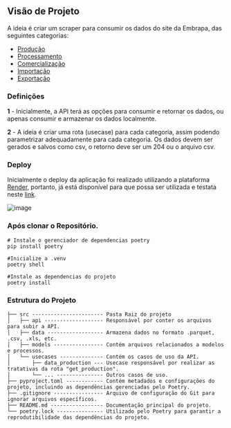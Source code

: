 ## Visão de Projeto

A ideia é criar um scraper para consumir os dados do site da Embrapa, das seguintes categorias:
* [Produção](http://vitibrasil.cnpuv.embrapa.br/index.php?opcao=opt_02)
* [Processamento](http://vitibrasil.cnpuv.embrapa.br/index.php?opcao=opt_03)
* [Comercialização](http://vitibrasil.cnpuv.embrapa.br/index.php?opcao=opt_04)
* [Importação](http://vitibrasil.cnpuv.embrapa.br/index.php?opcao=opt_05)
* [Exportação](http://vitibrasil.cnpuv.embrapa.br/index.php?opcao=opt_06)

### Definições
**1** - Inicialmente, a API terá as opções para consumir e retornar os dados, ou apenas consumir e armazenar os dados localmente.

**2** - A ideia é criar uma rota (usecase) para cada categoria, assim podendo parametrizar adequadamente para cada categoria. 
Os dados devem ser gerados e salvos como csv, o retorno deve ser um 204 ou o arquivo csv.

### Deploy
Inicialmente o deploy da aplicação foi realizado utilizando a plataforma [Render](https://dashboard.render.com), portanto, já está disponível para que possa ser utilizada e testata neste [link](https://techchallenge-dbkt.onrender.com/docs#/).

![image](https://github.com/tsujjii/TechChallenge/assets/114022011/87570dcb-2c98-4d97-8048-2380e3445703)



### Após clonar o Repositório.

```shell
# Instale o gerenciador de dependencias poetry
pip install poetry

#Inicialize a .venv
poetry shell

#Instale as dependencias do projeto
poetry install
```


### Estrutura do Projeto
~~~~
├── src ----------------------- Pasta Raiz do projeto
│   ├── api ------------------- Responsável por conter os arquivos para subir a API.
│   ├── data ------------------ Armazena dados no formato .parquet, .csv, .xls, etc.
│   ├── models ---------------- Contém arquivos relacionados a modelos e processos.
│   └── usecases -------------- Contém os casos de uso da API.
│       ├── data_production --- Usecase responsável por realizar as tratativas da rota "get_production".
│       └── ... --------------- Outros casos de uso.
├── pyproject.toml ------------ Contém metadados e configurações do projeto, incluindo as dependências gerenciadas pelo Poetry.
├── .gitignore ---------------- Arquivo de configuração do Git para ignorar arquivos específicos.
├── README.md ----------------- Documentação principal do projeto.
└── poetry.lock --------------- Utilizado pelo Poetry para garantir a reprodutibilidade das dependências do projeto.

